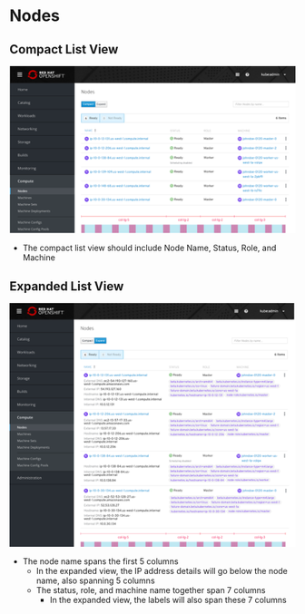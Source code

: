 # Nodes

## Compact List View
![1](img/nodes.png)
- The compact list view should include Node Name, Status, Role, and Machine

## Expanded List View
![2](img/nodes-expanded.png)
- The node name spans the first 5 columns
  - In the expanded view, the IP address details will go below the node name, also spanning 5 columns
  - The status, role, and machine name together span 7 columns
    - In the expanded view, the labels will also span these 7 columns
